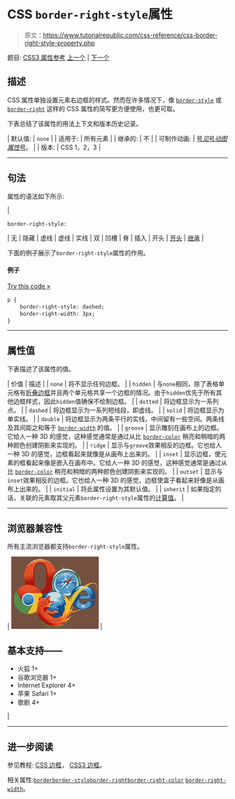 # CSS `border-right-style`属性

> 原文：<https://www.tutorialrepublic.com/css-reference/css-border-right-style-property.php>

题目: [CSS3 属性参考](css3-properties.php) [上一个](css-border-right-color-property.php) | [下一个](css-border-right-width-property.php)

## 描述

CSS 属性单独设置元素右边框的样式。然而在许多情况下，像 [`border-style`](css-border-style-property.php) 或 [`border-right`](css-border-right-property.php) 这样的 CSS 属性的简写更方便使用，也更可取。

下表总结了该属性的用法上下文和版本历史记录。

| 默认值: | `none` |
| 适用于: | 所有元素 |
| 继承的: | 不 |
| 可制作动画: | [号*见*号*动图属性*号](css-animatable-properties.php)。 |
| 版本: | CSS 1，2，3 |

* * *

## 句法

属性的语法如下所示:

| 

```
border-right-style: 
```

 | 无 &#124; 隐藏 &#124; 虚线 &#124; 虚线 &#124; 实线 &#124; 双 &#124; 凹槽 &#124; 脊 &#124; 插入 &#124; 开头 &#124; [开头](../definitions.php#initial) &#124; [继承](../definitions.php#inherit) |

下面的例子展示了`border-right-style`属性的作用。

#### 例子

[Try this code »](../codelab.php?topic=css&file=border-right-style-property "Try this code using online Editor")

```
p {
    border-right-style: dashed;
    border-right-width: 3px;
}
```

* * *

## 属性值

下表描述了该属性的值。

| 价值 | 描述 |
| `none` | 将不显示任何边框。 |
| `hidden` | 与`none`相同，除了表格单元格有[折叠边框](css-border-collapse-property.php)并且两个单元格共享一个边框的情况。由于`hidden`优先于所有其他边框样式，因此`hidden`值确保不绘制边框。 |
| `dotted` | 将边框显示为一系列点。 |
| `dashed` | 将边框显示为一系列短线段，即虚线。 |
| `solid` | 将边框显示为单实线。 |
| `double` | 将边框显示为两条平行的实线，中间留有一些空间。两条线及其间距之和等于 [`border-width`](css-border-width-property.php) 的值。 |
| `groove` | 显示雕刻在画布上的边框。它给人一种 3D 的感觉，这种感觉通常是通过从比 [`border-color`](css-border-color-property.php) 稍亮和稍暗的两种颜色创建阴影来实现的。 |
| `ridge` | 显示与`groove`效果相反的边框。它也给人一种 3D 的感觉，边框看起来就像是从画布上出来的。 |
| `inset` | 显示边框，使元素的框看起来像是嵌入在画布中。它给人一种 3D 的感觉，这种感觉通常是通过从比 [`border-color`](css-border-color-property.php) 稍亮和稍暗的两种颜色创建阴影来实现的。 |
| `outset` | 显示与`inset`效果相反的边框。它也给人一种 3D 的感觉，边框使盒子看起来好像是从画布上出来的。 |
| `initial` | 将此属性设置为其默认值。 |
| `inherit` | 如果指定的话，关联的元素取其父元素`border-right-style`属性的[计算值](../definitions.php#computed-value)。 |

* * *

## 浏览器兼容性

所有主流浏览器都支持`border-right-style`属性。

| ![Browsers Icon](img/e9331123c77668c1832e541c2fca1002.png) | 

## 基本支持——

*   火狐 1+
*   谷歌浏览器 1+
*   Internet Explorer 4+
*   苹果 Safari 1+
*   歌剧 4+

 |

* * *

## 进一步阅读

参见教程: [CSS 边框](../css-tutorial/css-border.php)， [CSS3 边框](../css-tutorial/css3-border.php)。

相关属性:[`border`](css-border-property.php)[`border-style`](css-border-style-property.php)[`border-right`](css-border-right-property.php)[`border-right-color`](css-border-right-color-property.php)
[`border-right-width`](css-border-right-width-property.php)。